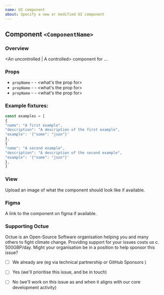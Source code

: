 ```yaml
---
name: UI component 
about: Specify a new or modified UI component
---
```


## Component `<ComponentName>`

### Overview

<An uncontrolled | A controlled> component for <doing a thing>...

### Props

- `propName` - <propType> - <what's the prop for>
- `propName` - <propType> - <what's the prop for>
- `propName` - <propType> - <what's the prop for>

### Example fixtures:
```js
const examples = [
{
"name": "A first example",
"description": "A description of the first example",
"example": '{"some": "json"}'
},
{
"name": "A second example",
"description": "A description of the second example",
"example": '{"some": "json"}'
},
]
```


### View

Upload an image of what the component should look like if available.

### Figma

A link to the component on figma if available.


### Supporting Octue

Octue is an Open-Source Software organisation helping you and many others to fight climate change. Providing support for your issues costs us c. 500GBP/day. Might your organisation be in a position to help sponsor this issue?
- [ ] We already are (eg via technical partnership or GitHub Sponsors )
- [ ] Yes (we'll prioritise this issue, and be in touch)
- [ ] No (we'll work on this issue as and when it aligns with our core development activity)

